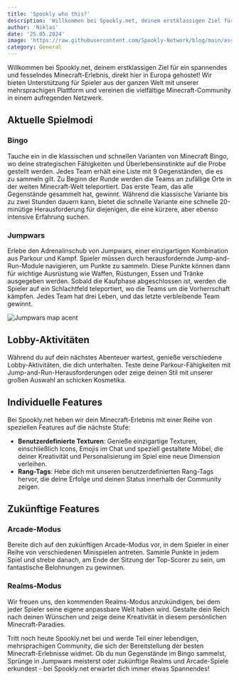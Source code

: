 ```yaml
---
title: 'Spookly who this?'
description: 'Willkommen bei Spookly.net, deinem erstklassigen Ziel für ein spannendes und fesselndes Minecraft-Erlebnis, direkt hier in Europa gehostet! Wir bieten Unterstützung für Spieler aus der ganzen Welt mit unserer mehrsprachigen Plattform und vereinen die vielfältige Minecraft-Community in einem aufregenden Netzwerk.'
author: 'Niklas'
date: '25.05.2024'
image: 'https://raw.githubusercontent.com/Spookly-Network/blog/main/assets/welcome.webp'
category: General
---
```

Willkommen bei Spookly.net, deinem erstklassigen Ziel für ein spannendes und fesselndes Minecraft-Erlebnis, direkt hier in Europa gehostet! Wir bieten Unterstützung für Spieler aus der ganzen Welt mit unserer mehrsprachigen Plattform und vereinen die vielfältige Minecraft-Community in einem aufregenden Netzwerk.

## Aktuelle Spielmodi

### Bingo
Tauche ein in die klassischen und schnellen Varianten von Minecraft Bingo, wo deine strategischen Fähigkeiten und Überlebensinstinkte auf die Probe gestellt werden. Jedes Team erhält eine Liste mit 9 Gegenständen, die es zu sammeln gilt. Zu Beginn der Runde werden die Teams an zufällige Orte in der weiten Minecraft-Welt teleportiert. Das erste Team, das alle Gegenstände gesammelt hat, gewinnt. Während die klassische Variante bis zu zwei Stunden dauern kann, bietet die schnelle Variante eine schnelle 20-minütige Herausforderung für diejenigen, die eine kürzere, aber ebenso intensive Erfahrung suchen.

### Jumpwars
Erlebe den Adrenalinschub von Jumpwars, einer einzigartigen Kombination aus Parkour und Kampf. Spieler müssen durch herausfordernde Jump-and-Run-Module navigieren, um Punkte zu sammeln. Diese Punkte können dann für wichtige Ausrüstung wie Waffen, Rüstungen, Essen und Tränke ausgegeben werden. Sobald die Kaufphase abgeschlossen ist, werden die Spieler auf ein Schlachtfeld teleportiert, wo die Teams um die Vorherrschaft kämpfen. Jedes Team hat drei Leben, und das letzte verbleibende Team gewinnt.

![Jumpwars map acent](/_nuxt/assets/images/render/maps/acent.png "Jumpwars map acent")

## Lobby-Aktivitäten

Während du auf dein nächstes Abenteuer wartest, genieße verschiedene Lobby-Aktivitäten, die dich unterhalten. Teste deine Parkour-Fähigkeiten mit Jump-and-Run-Herausforderungen oder zeige deinen Stil mit unserer großen Auswahl an schicken Kosmetika.

## Individuelle Features

Bei Spookly.net heben wir dein Minecraft-Erlebnis mit einer Reihe von speziellen Features auf die nächste Stufe:

-   **Benutzerdefinierte Texturen**: Genieße einzigartige Texturen, einschließlich Icons, Emojis im Chat und speziell gestaltete Möbel, die deiner Kreativität und Personalisierung im Spiel eine neue Dimension verleihen.
-   **Rang-Tags**: Hebe dich mit unseren benutzerdefinierten Rang-Tags hervor, die deine Erfolge und deinen Status innerhalb der Community zeigen.

## Zukünftige Features

### Arcade-Modus
Bereite dich auf den zukünftigen Arcade-Modus vor, in dem Spieler in einer Reihe von verschiedenen Minispielen antreten. Sammle Punkte in jedem Spiel und strebe danach, am Ende der Sitzung der Top-Scorer zu sein, um fantastische Belohnungen zu gewinnen.

### Realms-Modus
Wir freuen uns, den kommenden Realms-Modus anzukündigen, bei dem jeder Spieler seine eigene anpassbare Welt haben wird. Gestalte dein Reich nach deinen Wünschen und zeige deine Kreativität in diesem persönlichen Minecraft-Paradies.

Tritt noch heute Spookly.net bei und werde Teil einer lebendigen, mehrsprachigen Community, die sich der Bereitstellung der besten Minecraft-Erlebnisse widmet. Ob du nun Gegenstände im Bingo sammelst, Sprünge in Jumpwars meisterst oder zukünftige Realms und Arcade-Spiele erkundest - bei Spookly.net erwartet dich immer etwas Spannendes!